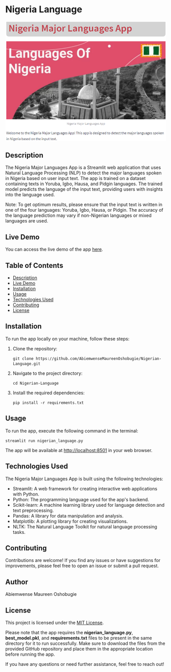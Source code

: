 # Nigeria Language
![App Screenshot](nigerian-language-rdnkws0p2bp.streamlit.app.png)

## Description
The Nigeria Major Languages App is a Streamlit web application that uses Natural Language Processing (NLP) to detect the major languages spoken in Nigeria based on user input text. The app is trained on a dataset containing texts in Yoruba, Igbo, Hausa, and Pidgin languages. The trained model predicts the language of the input text, providing users with insights into the language used.

Note: To get optimum results, please ensure that the input text is written in one of the four languages: Yoruba, Igbo, Hausa, or Pidgin. The accuracy of the language prediction may vary if non-Nigerian languages or mixed languages are used.

## Live Demo
You can access the live demo of the app [here](https://nigerian-language-knbkcvbjluo.streamlit.app/).

## Table of Contents
- [Description](#description)
- [Live Demo](#live-demo)
- [Installation](#installation)
- [Usage](#usage)
- [Technologies Used](#technologies-used)
- [Contributing](#contributing)
- [License](#license)

## Installation
To run the app locally on your machine, follow these steps:

1. Clone the repository:
    ```
    git clone https://github.com/AbiemwenseMaureenOshobugie/Nigerian-Language.git
    ```
2. Navigate to the project directory:
    ```
    cd Nigerian-Language
    ```
3. Install the required dependencies:
    ```
    pip install -r requirements.txt
    ```

## Usage
To run the app, execute the following command in the terminal:

    streamlit run nigerian_language.py

The app will be available at [http://localhost:8501](http://localhost:8501) in your web browser.

## Technologies Used
The Nigeria Major Languages App is built using the following technologies:

- Streamlit: A web framework for creating interactive web applications with Python.
- Python: The programming language used for the app's backend.
- Scikit-learn: A machine learning library used for language detection and text preprocessing.
- Pandas: A library for data manipulation and analysis.
- Matplotlib: A plotting library for creating visualizations.
- NLTK: The Natural Language Toolkit for natural language processing tasks.

## Contributing
Contributions are welcome! If you find any issues or have suggestions for improvements, please feel free to open an issue or submit a pull request.

## Author

Abiemwense Maureen Oshobugie

## License
This project is licensed under the [MIT License](LICENSE).

Please note that the app requires the **nigerian_language.py**, **best_model.pkl**, and **requirements.txt** files to be present in the same directory for it to run successfully. Make sure to download the files from the provided GitHub repository and place them in the appropriate location before running the app.

If you have any questions or need further assistance, feel free to reach out!

